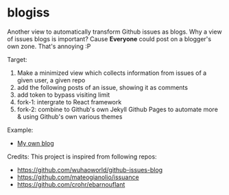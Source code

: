 # blogiss
Another view to automatically transform Github issues as blogs.
Why a view of issues blogs is important? Cause **Everyone** could post on a blogger's own zone. That's annoying :P

Target:

1. Make a minimized view which collects information from issues of a given user, a given repo
2. add the following posts of an issue, showing it as comments
3. add token to bypass visiting limit
4. fork-1: intergrate to React framework
5. fork-2: combine to Github's own Jekyll Github Pages to automate more & using Github's own various themes

Example:
- [My own blog](http://fredwe.info)

Credits: This project is inspired from following repos:
- https://github.com/wuhaoworld/github-issues-blog
- https://github.com/mateogianolio/issuance
- https://github.com/crohr/ebarnouflant
